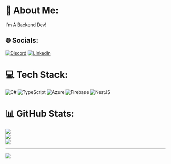 # 💫 About Me:
I'm A Backend Dev!


## 🌐 Socials:
[![Discord](https://img.shields.io/badge/Discord-%237289DA.svg?logo=discord&logoColor=white)](https://discord.gg/nilaxann75) [![LinkedIn](https://img.shields.io/badge/LinkedIn-%230077B5.svg?logo=linkedin&logoColor=white)](https://www.linkedin.com/in/jose-armando-vargas-62529718b/) 

# 💻 Tech Stack:
![C#](https://img.shields.io/badge/c%23-%23239120.svg?style=for-the-badge&logo=c-sharp&logoColor=white) ![TypeScript](https://img.shields.io/badge/typescript-%23007ACC.svg?style=for-the-badge&logo=typescript&logoColor=white) ![Azure](https://img.shields.io/badge/azure-%230072C6.svg?style=for-the-badge&logo=azure-devops&logoColor=white) ![Firebase](https://img.shields.io/badge/firebase-%23039BE5.svg?style=for-the-badge&logo=firebase) ![NestJS](https://img.shields.io/badge/nestjs-%23E0234E.svg?style=for-the-badge&logo=nestjs&logoColor=white)
# 📊 GitHub Stats:
![](https://github-readme-stats.vercel.app/api?username=nilaxann65&theme=ayu-mirage&hide_border=false&include_all_commits=false&count_private=true)<br/>
![](https://github-readme-streak-stats.herokuapp.com/?user=nilaxann65&theme=ayu-mirage&hide_border=false)<br/>
![](https://github-readme-stats.vercel.app/api/top-langs/?username=nilaxann65&theme=ayu-mirage&hide_border=false&include_all_commits=false&count_private=true&layout=compact)

---
[![](https://visitcount.itsvg.in/api?id=nilaxann65&icon=0&color=6)](https://visitcount.itsvg.in)

<!-- Proudly created with GPRM ( https://gprm.itsvg.in ) -->
